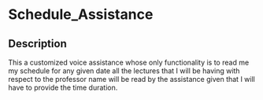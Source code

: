 # Schedule_Assistance
## Description 

This a customized voice assistance whose only functionality is to read me my schedule for any given date all the lectures that I will be having with respect to the professor name will be read by the assistance given that I will have to provide the time duration.
